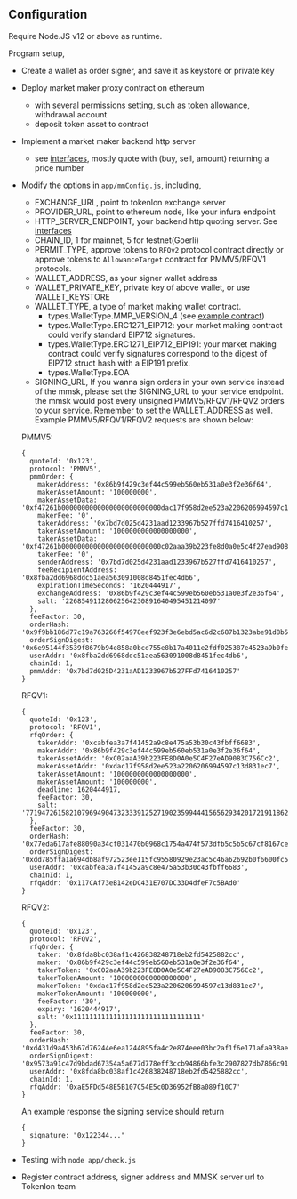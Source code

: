 ## Configuration

Require Node.JS v12 or above as runtime.

Program setup,
- Create a wallet as order signer, and save it as keystore or private key
- Deploy market maker proxy contract on ethereum
    - with several permissions setting, such as token allowance, withdrawal account
    - deposit token asset to contract
- Implement a market maker backend http server
    - see [interfaces](interfaces.md), mostly quote with (buy, sell, amount) returning a price number
- Modify the options in `app/mmConfig.js`, including,
    - EXCHANGE_URL, point to tokenlon exchange server
    - PROVIDER_URL, point to ethereum node, like your infura endpoint
    - HTTP_SERVER_ENDPOINT, your backend http quoting server. See [interfaces](interfaces.md)
    - CHAIN_ID, 1 for mainnet, 5 for testnet(Goerli)
    - PERMIT_TYPE, approve tokens to `RFQv2` protocol contract directly or approve tokens to `AllowanceTarget` contract for PMMV5/RFQV1 protocols.
    - WALLET_ADDRESS, as your signer wallet address
    - WALLET_PRIVATE_KEY, private key of above wallet, or use WALLET_KEYSTORE
    - WALLET_TYPE, a type of market making wallet contract.
        - types.WalletType.MMP_VERSION_4 (see [example contract](https://gist.github.com/NIC619/a3db1a743175bf592f2db983f17680dd#file-mmpv4-sol-L1236))
        - types.WalletType.ERC1271_EIP712: your market making contract could verify standard EIP712 signatures.
        - types.WalletType.ERC1271_EIP712_EIP191: your market making contract could verify signatures correspond to the digest of EIP712 struct hash with a EIP191 prefix.
        - types.WalletType.EOA
    - SIGNING_URL, If you wanna sign orders in your own service instead of the mmsk,
   please set the SIGNING_URL to your service endpoint. the mmsk would post every unsigned PMMV5/RFQV1/RFQV2 orders to your service. Remember to set the WALLET_ADDRESS as well. Example PMMV5/RFQV1/RFQV2 requests are shown below:

   PMMV5:
    ```
    {
      quoteId: '0x123',
      protocol: 'PMMV5',
      pmmOrder: {
        makerAddress: '0x86b9f429c3ef44c599eb560eb531a0e3f2e36f64',
        makerAssetAmount: '100000000',
        makerAssetData: '0xf47261b0000000000000000000000000dac17f958d2ee523a2206206994597c13d831ec7',
        makerFee: '0',
        takerAddress: '0x7bd7d025d4231aad1233967b527ffd7416410257',
        takerAssetAmount: '1000000000000000000',
        takerAssetData: '0xf47261b0000000000000000000000000c02aaa39b223fe8d0a0e5c4f27ead9083c756cc2',
        takerFee: '0',
        senderAddress: '0x7bd7d025d4231aad1233967b527ffd7416410257',
        feeRecipientAddress: '0x8fba2dd6968ddc51aea563091008d8451fec4db6',
        expirationTimeSeconds: '1620444917',
        exchangeAddress: '0x86b9f429c3ef44c599eb560eb531a0e3f2e36f64',
        salt: '22685491128062564230891640495451214097'
      },
      feeFactor: 30,
      orderHash: '0x9f9bb186d77c19a763266f54978eef923f3e6ebd5ac6d2c687b1323abe91d8b5',
      orderSignDigest: '0x6e95144f3539f8679b94e858a0bcd755e8b17a4011e2fdf025387e4523a9b0fe',
      userAddr: '0x8fba2dd6968ddc51aea563091008d8451fec4db6',
      chainId: 1,
      pmmAddr: '0x7bd7d025D4231aAD1233967b527FFd7416410257'
    }
    ```

    RFQV1:
    ```
    {
      quoteId: '0x123',
      protocol: 'RFQV1',
      rfqOrder: {
        takerAddr: '0xcabfea3a7f41452a9c8e475a53b30c43fbff6683',
        makerAddr: '0x86b9f429c3ef44c599eb560eb531a0e3f2e36f64',
        takerAssetAddr: '0xC02aaA39b223FE8D0A0e5C4F27eAD9083C756Cc2',
        makerAssetAddr: '0xdac17f958d2ee523a2206206994597c13d831ec7',
        takerAssetAmount: '1000000000000000000',
        makerAssetAmount: '100000000',
        deadline: 1620444917,
        feeFactor: 30,
        salt: '7719472615821079694904732333912527190235994441565629342017219118620679208990'
      },
      feeFactor: 30,
      orderHash: '0x77eda617afe88090a34cf031470b0968c1754a474f573dfb5c5b5c67cf8167ce',
      orderSignDigest: '0xdd785ffa1a694db8af972523ee115fc95580929e23ac5c46a62692b0f6600fc5',
      userAddr: '0xcabfea3a7f41452a9c8e475a53b30c43fbff6683',
      chainId: 1,
      rfqAddr: '0x117CAf73eB142eDC431E707DC33D4dfeF7c5BAd0'
    }
    ```

    RFQV2:
    ```
    {
      quoteId: '0x123',
      protocol: 'RFQV2',
      rfqOrder: {
        taker: '0x8fda8bc038af1c426838248718eb2fd5425882cc',
        maker: '0x86b9f429c3ef44c599eb560eb531a0e3f2e36f64',
        takerToken: '0xC02aaA39b223FE8D0A0e5C4F27eAD9083C756Cc2',
        takerTokenAmount: '1000000000000000000',
        makerToken: '0xdac17f958d2ee523a2206206994597c13d831ec7',
        makerTokenAmount: '100000000',
        feeFactor: '30',
        expiry: '1620444917',
        salt: '0x11111111111111111111111111111111'
      },
      feeFactor: 30,
      orderHash: '0xd431d9a453b67d76244e6ea1244895fa4c2e874eee03bc2af1f6e171afa938ae',
      orderSignDigest: '0x9573a91c47d9bdad67354a5a677d778eff3ccb94866bfe3c2907827db7866c91',
      userAddr: '0x8fda8bc038af1c426838248718eb2fd5425882cc',
      chainId: 1,
      rfqAddr: '0xaE5FDd548E5B107C54E5c0D36952fB8a089f10C7'
    }
    ```

    An example response the signing service should return
    ```
    {
      signature: "0x122344..."
    }
    ```
- Testing with `node app/check.js`
- Register contract address, signer address and MMSK server url to Tokenlon team